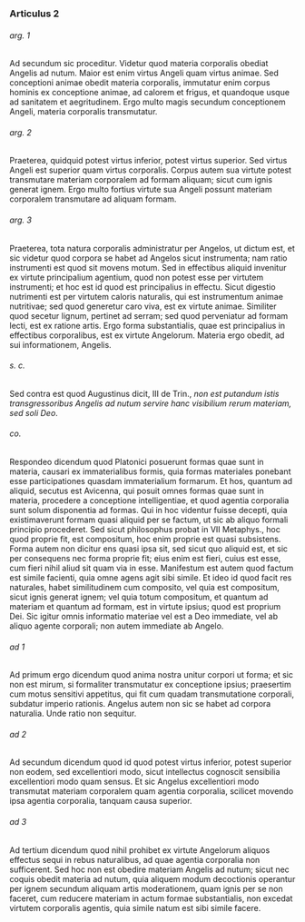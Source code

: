 ### Articulus 2

###### arg. 1
Ad secundum sic proceditur. Videtur quod materia corporalis obediat Angelis ad nutum. Maior est enim virtus Angeli quam virtus animae. Sed conceptioni animae obedit materia corporalis, immutatur enim corpus hominis ex conceptione animae, ad calorem et frigus, et quandoque usque ad sanitatem et aegritudinem. Ergo multo magis secundum conceptionem Angeli, materia corporalis transmutatur.

###### arg. 2
Praeterea, quidquid potest virtus inferior, potest virtus superior. Sed virtus Angeli est superior quam virtus corporalis. Corpus autem sua virtute potest transmutare materiam corporalem ad formam aliquam; sicut cum ignis generat ignem. Ergo multo fortius virtute sua Angeli possunt materiam corporalem transmutare ad aliquam formam.

###### arg. 3
Praeterea, tota natura corporalis administratur per Angelos, ut dictum est, et sic videtur quod corpora se habet ad Angelos sicut instrumenta; nam ratio instrumenti est quod sit movens motum. Sed in effectibus aliquid invenitur ex virtute principalium agentium, quod non potest esse per virtutem instrumenti; et hoc est id quod est principalius in effectu. Sicut digestio nutrimenti est per virtutem caloris naturalis, qui est instrumentum animae nutritivae; sed quod generetur caro viva, est ex virtute animae. Similiter quod secetur lignum, pertinet ad serram; sed quod perveniatur ad formam lecti, est ex ratione artis. Ergo forma substantialis, quae est principalius in effectibus corporalibus, est ex virtute Angelorum. Materia ergo obedit, ad sui informationem, Angelis.

###### s. c.
Sed contra est quod Augustinus dicit, III de Trin., *non est putandum istis transgressoribus Angelis ad nutum servire hanc visibilium rerum materiam, sed soli Deo*.

###### co.
Respondeo dicendum quod Platonici posuerunt formas quae sunt in materia, causari ex immaterialibus formis, quia formas materiales ponebant esse participationes quasdam immaterialium formarum. Et hos, quantum ad aliquid, secutus est Avicenna, qui posuit omnes formas quae sunt in materia, procedere a conceptione intelligentiae, et quod agentia corporalia sunt solum disponentia ad formas. Qui in hoc videntur fuisse decepti, quia existimaverunt formam quasi aliquid per se factum, ut sic ab aliquo formali principio procederet. Sed sicut philosophus probat in VII Metaphys., hoc quod proprie fit, est compositum, hoc enim proprie est quasi subsistens. Forma autem non dicitur ens quasi ipsa sit, sed sicut quo aliquid est, et sic per consequens nec forma proprie fit; eius enim est fieri, cuius est esse, cum fieri nihil aliud sit quam via in esse. Manifestum est autem quod factum est simile facienti, quia omne agens agit sibi simile. Et ideo id quod facit res naturales, habet similitudinem cum composito, vel quia est compositum, sicut ignis generat ignem; vel quia totum compositum, et quantum ad materiam et quantum ad formam, est in virtute ipsius; quod est proprium Dei. Sic igitur omnis informatio materiae vel est a Deo immediate, vel ab aliquo agente corporali; non autem immediate ab Angelo.

###### ad 1
Ad primum ergo dicendum quod anima nostra unitur corpori ut forma; et sic non est mirum, si formaliter transmutatur ex conceptione ipsius; praesertim cum motus sensitivi appetitus, qui fit cum quadam transmutatione corporali, subdatur imperio rationis. Angelus autem non sic se habet ad corpora naturalia. Unde ratio non sequitur.

###### ad 2
Ad secundum dicendum quod id quod potest virtus inferior, potest superior non eodem, sed excellentiori modo, sicut intellectus cognoscit sensibilia excellentiori modo quam sensus. Et sic Angelus excellentiori modo transmutat materiam corporalem quam agentia corporalia, scilicet movendo ipsa agentia corporalia, tanquam causa superior.

###### ad 3
Ad tertium dicendum quod nihil prohibet ex virtute Angelorum aliquos effectus sequi in rebus naturalibus, ad quae agentia corporalia non sufficerent. Sed hoc non est obedire materiam Angelis ad nutum; sicut nec coquis obedit materia ad nutum, quia aliquem modum decoctionis operantur per ignem secundum aliquam artis moderationem, quam ignis per se non faceret, cum reducere materiam in actum formae substantialis, non excedat virtutem corporalis agentis, quia simile natum est sibi simile facere.

